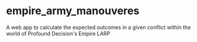 # empire_army_manouveres
A web app to calculate the expected outcomes in a given conflict within the world of Profound Decision's Empire LARP
